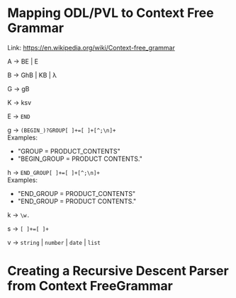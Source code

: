 
# Mapping ODL/PVL to Context Free Grammar
Link: https://en.wikipedia.org/wiki/Context-free_grammar

A -> BE | E

B -> GhB | KB | λ

G -> gB

K -> ksv

E -> `END`

g -> `(BEGIN_)?GROUP[ ]+=[ ]+[^;\n]+`  
Examples:  
  - "GROUP = PRODUCT_CONTENTS"  
  - "BEGIN_GROUP = PRODUCT CONTENTS."

h -> `END_GROUP[ ]+=[ ]+[^;\n]+`  
Examples:  
  - "END_GROUP = PRODUCT_CONTENTS"  
  - "END_GROUP = PRODUCT CONTENTS."

k -> `\w.`

s -> `[ ]+=[ ]+`

v -> `string` | `number` | `date` | `list`

# Creating a Recursive Descent Parser from Context FreeGrammar
